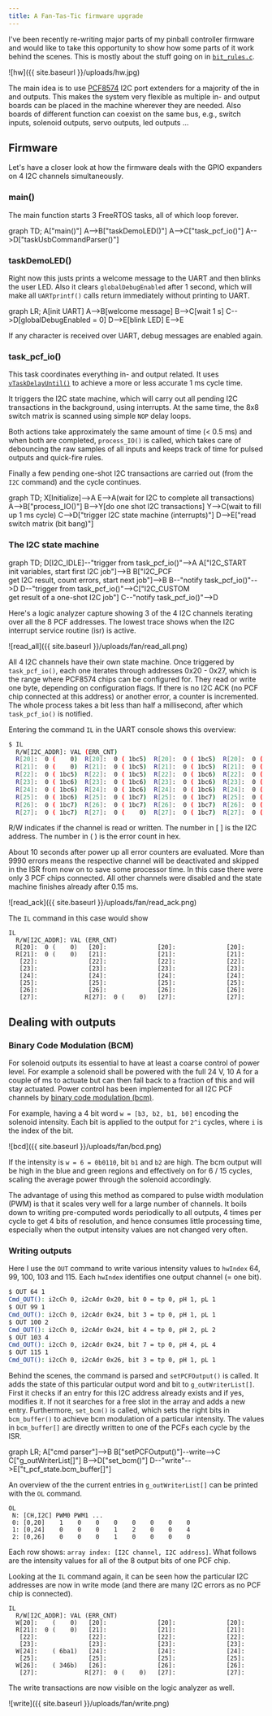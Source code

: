 ```yaml
---
title: A Fan-Tas-Tic firmware upgrade
---
```

I've been recently re-writing major parts of my pinball controller firmware and would like to take this opportunity to show how some parts of it work behind the scenes. This is mostly about the stuff going on in [`bit_rules.c`](https://github.com/yetifrisstlama/Fan-Tas-Tic-Firmware/blob/i2c_dev/bit_rules.c).

![hw]({{ site.baseurl }}/uploads/hw.jpg)

The main idea is to use [PCF8574](http://www.ti.com/lit/ds/symlink/pcf8574.pdf) I2C port extenders for a majority of the in and outputs.
This makes the system very flexible as multiple in- and output boards can be placed in the machine wherever they are needed. Also boards of different function can coexist on the same bus, e.g., switch inputs, solenoid outputs, servo outputs, led outputs ...

## Firmware
Let's have a closer look at how the firmware deals with the GPIO expanders on 4 I2C channels simultaneously.

### main()
The main function starts 3 FreeRTOS tasks, all of which loop forever.
<div class="mermaid">
graph TD;
    A["main()"]
    A-->B["taskDemoLED()"]
    A-->C["task_pcf_io()"]
    A-->D["taskUsbCommandParser()"]
</div>

### taskDemoLED()
Right now this justs prints a welcome message to the UART and then blinks the user LED. Also it clears `globalDebugEnabled` after 1 second, which will make all `UARTprintf()` calls return immediately without printing to UART.

<div class="mermaid">
graph LR;
    A[init UART]
    A-->B[welcome message]
    B-->C[wait 1 s]
    C-->D[globalDebugEnabled = 0]
    D-->E[blink LED]
    E-->E
</div>

If any character is received over UART, debug messages are enabled again.

### task_pcf_io()
This task coordinates everything in- and output related. It uses [`vTaskDelayUntil()`](https://www.freertos.org/vtaskdelayuntil.html) to achieve a more or less accurate 1 ms cycle time.

It triggers the I2C state machine, which will carry out all pending I2C transactions in the background, using interrupts. At the same time, the 8x8 switch matrix is scanned using simple `NOP` delay loops.

Both actions take approximately the same amount of time (< 0.5 ms) and when both are completed, `process_IO()` is called, which takes care of debouncing the raw samples of all inputs and keeps track of time for pulsed outputs and quick-fire rules.

Finally a few pending one-shot I2C transactions are carried out (from the `I2C` command) and the cycle continues.

<div class="mermaid">
graph TD;
    X[Initialize]-->A
    E-->A(wait for I2C to complete all transactions)
    A-->B["process_IO()"]
    B-->Y[do one shot I2C transactions]
    Y-->C(wait to fill up 1 ms cycle)
    C-->D["trigger I2C state machine (interrupts)"]
    D-->E["read switch matrix (bit bang)"]
</div>

### The I2C state machine

<div class="mermaid">
graph TD;
    D[I2C_IDLE]--"trigger from task_pcf_io()"-->A
    A["I2C_START<br> init variables, start first I2C job"]-->B
    B["I2C_PCF<br> get I2C result, count errors, start next job"]-->B
    B--"notify task_pcf_io()"-->D
    D--"trigger from task_pcf_io()"-->C["I2C_CUSTOM<br> get result of a one-shot I2C job"]
    C--"notify task_pcf_io()"-->D
</div>

Here's a logic analyzer capture showing 3 of the 4 I2C channels iterating over all the 8 PCF addresses. The lowest trace shows when the I2C interrupt service routine (isr) is active.

![read_all]({{ site.baseurl }}/uploads/fan/read_all.png)

All 4 I2C channels have their own state machine. Once triggered by `task_pcf_io()`, each one iterates through addresses 0x20 - 0x27, which is the range where PCF8574 chips can be configured for. They read or write one byte, depending on configuration flags. If there is no I2C ACK (no PCF chip connected at this address) or another error, a counter is incremented. The whole process takes a bit less than half a millisecond, after which `task_pcf_io()` is notified.

Entering the command `IL` in the UART console shows this overview:

```bash
$ IL
  R/W[I2C_ADDR]: VAL (ERR_CNT)
  R[20]:  0 (    0)  R[20]:  0 ( 1bc5)  R[20]:  0 ( 1bc5)  R[20]:  0 ( 1bc5)
  R[21]:  0 (    0)  R[21]:  0 ( 1bc5)  R[21]:  0 ( 1bc5)  R[21]:  0 ( 1bc5)
  R[22]:  0 ( 1bc5)  R[22]:  0 ( 1bc5)  R[22]:  0 ( 1bc6)  R[22]:  0 ( 1bc6)
  R[23]:  0 ( 1bc6)  R[23]:  0 ( 1bc6)  R[23]:  0 ( 1bc6)  R[23]:  0 ( 1bc6)
  R[24]:  0 ( 1bc6)  R[24]:  0 ( 1bc6)  R[24]:  0 ( 1bc6)  R[24]:  0 ( 1bc6)
  R[25]:  0 ( 1bc6)  R[25]:  0 ( 1bc7)  R[25]:  0 ( 1bc7)  R[25]:  0 ( 1bc7)
  R[26]:  0 ( 1bc7)  R[26]:  0 ( 1bc7)  R[26]:  0 ( 1bc7)  R[26]:  0 ( 1bc7)
  R[27]:  0 ( 1bc7)  R[27]:  0 (    0)  R[27]:  0 ( 1bc7)  R[27]:  0 ( 1bc7)
```

R/W indicates if the channel is read or written. The number in [ ] is the I2C address.
The number in ( ) is the error count in hex.

About 10 seconds after power up all error counters are evaluated. More than 9990 errors means the respective channel will be deactivated and skipped in the ISR from now on to save some processor time. In this case there were only 3 PCF chips connected. All other channels were disabled and the state machine finishes already after 0.15 ms.

![read_ack]({{ site.baseurl }}/uploads/fan/read_ack.png)

The `IL` command in this case would show

```
IL
  R/W[I2C_ADDR]: VAL (ERR_CNT)
  R[20]:  0 (    0)   [20]:              [20]:              [20]:
  R[21]:  0 (    0)   [21]:              [21]:              [21]:
   [22]:              [22]:              [22]:              [22]:
   [23]:              [23]:              [23]:              [23]:
   [24]:              [24]:              [24]:              [24]:
   [25]:              [25]:              [25]:              [25]:
   [26]:              [26]:              [26]:              [26]:
   [27]:             R[27]:  0 (    0)   [27]:              [27]:
```


## Dealing with outputs

### Binary Code Modulation (BCM)
For solenoid outputs its essential to have at least a coarse control of power level. For example a solenoid shall be powered with the full 24 V, 10 A for a couple of ms to actuate but can then fall back to a fraction of this and will stay actuated. Power control has been implemented for all I2C PCF channels by [binary code modulation (bcm)](http://www.batsocks.co.uk/readme/art_bcm_3.htm).

For example, having a 4 bit word `w = [b3, b2, b1, b0]` encoding the solenoid intensity. Each bit is applied to the output for `2^i` cycles, where `i` is the index of the bit.

![bcd]({{ site.baseurl }}/uploads/fan/bcd.png)

If the intensity is `w = 6 = 0b0110`, bit `b1` and `b2` are high. The bcm output will be high in the blue and green regions and effectively on for 6 / 15 cycles, scaling the average power through the solenoid accordingly.

The advantage of using this method as compared to pulse width modulation (PWM) is that it scales very well for a large number of channels. It boils down to writing pre-computed words periodically to all outputs, 4 times per cycle to get 4 bits of resolution, and hence consumes little processing time, especially when the output intensity values are not changed very often.

### Writing outputs
Here I use the `OUT` command to write various intensity values to `hwIndex` 64, 99, 100, 103 and 115. Each `hwIndex` identifies one output channel (= one bit).

```bash
$ OUT 64 1
Cmd_OUT(): i2cCh 0, i2cAdr 0x20, bit 0 = tp 0, pH 1, pL 1
$ OUT 99 1
Cmd_OUT(): i2cCh 0, i2cAdr 0x24, bit 3 = tp 0, pH 1, pL 1
$ OUT 100 2
Cmd_OUT(): i2cCh 0, i2cAdr 0x24, bit 4 = tp 0, pH 2, pL 2
$ OUT 103 4
Cmd_OUT(): i2cCh 0, i2cAdr 0x24, bit 7 = tp 0, pH 4, pL 4
$ OUT 115 1
Cmd_OUT(): i2cCh 0, i2cAdr 0x26, bit 3 = tp 0, pH 1, pL 1
```

Behind the scenes, the command is parsed and `setPCFOutput()` is called.
It adds the state of this particular output word and bit to `g_outWriterList[]`.
First it checks if an entry for this I2C address already exists and if yes, modifies it.
If not it searches for a free slot in the array and adds a new entry.
Furthermore, `set_bcm()` is called, which sets the right bits in `bcm_buffer()`
to achieve bcm modulation of a particular intensity. The values in `bcm_buffer[]` are directly
written to one of the PCFs each cycle by the ISR.

<div class="mermaid">
graph LR;
    A["cmd parser"]-->B
    B["setPCFOutput()"]--write-->C
    C["g_outWriterList[]"]
    B-->D["set_bcm()"]
    D--"write"-->E["t_pcf_state.bcm_buffer[]"]
</div>

An overview of the the current entries in `g_outWriterList[]` can be printed with the `OL` command.

```
OL
 N: [CH,I2C] PWM0 PWM1 ...
 0: [0,20]    1    0    0    0    0    0    0    0
 1: [0,24]    0    0    0    1    2    0    0    4
 2: [0,26]    0    0    0    1    0    0    0    0
```

Each row shows: `array index: [I2C channel, I2C address]`.
What follows are the intensity values for all of the 8 output bits of one PCF chip.

Looking at the `IL` command again, it can be seen how the particular I2C addresses
are now in write mode (and there are many I2C errors as no PCF chip is connected).

```
IL
  R/W[I2C_ADDR]: VAL (ERR_CNT)
  W[20]:    (    0)   [20]:              [20]:              [20]:
  R[21]:  0 (    0)   [21]:              [21]:              [21]:
   [22]:              [22]:              [22]:              [22]:
   [23]:              [23]:              [23]:              [23]:
  W[24]:    ( 6ba1)   [24]:              [24]:              [24]:
   [25]:              [25]:              [25]:              [25]:
  W[26]:    ( 346b)   [26]:              [26]:              [26]:
   [27]:             R[27]:  0 (    0)   [27]:              [27]:
```

The write transactions are now visible on the logic analyzer as well.

![write]({{ site.baseurl }}/uploads/fan/write.png)

<script src="{{ site.baseurl }}/uploads/mermaid.min.js"></script>
<script>
    mermaid.initialize({theme: 'dark', flowchart: {curve: 'basis'}});
</script>
